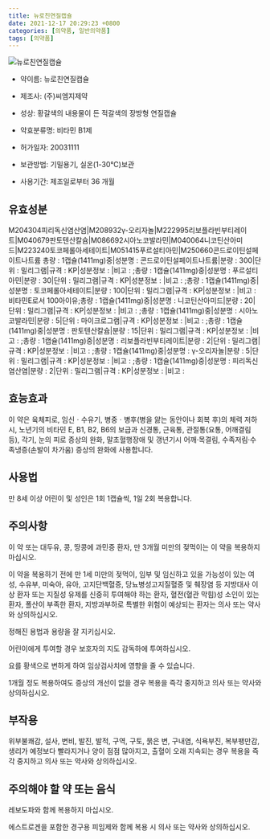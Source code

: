 ```yaml
---
title: 뉴로친연질캡슐
date: 2021-12-17 20:29:23 +0800
categories: [의약품, 일반의약품]
tags: [의약품]
---
```

![뉴로친연질캡슐](https://nedrug.mfds.go.kr/pbp/cmn/itemImageDownload/147428018612500085)

- 약이름: 뉴로친연질캡슐
- 제조사: (주)씨엠지제약
- 성상: 황갈색의 내용물이 든 적갈색의 장방형 연질캡슐

- 약효분류명: 비타민 B1제
- 허가일자: 20031111
- 보관방법: 기밀용기, 실온(1-30℃)보관
- 사용기간: 제조일로부터 36 개월
## 유효성분
M204304피리독신염산염|M208932γ-오리자놀|M222995리보플라빈부티레이트|M040679판토텐산칼슘|M086692시아노코발라민|M040064니코틴산아미드|M223240토코페롤아세테이트|M051415푸르설티아민|M250660콘드로이틴설페이트나트륨
총량 : 1캡슐(1411mg)중|성분명 : 콘드로이틴설페이트나트륨|분량 : 300|단위 : 밀리그램|규격 : KP|성분정보 : |비고 : ;총량 : 1캡슐(1411mg)중|성분명 : 푸르설티아민|분량 : 30|단위 : 밀리그램|규격 : KP|성분정보 : |비고 : ;총량 : 1캡슐(1411mg)중|성분명 : 토코페롤아세테이트|분량 : 100|단위 : 밀리그램|규격 : KP|성분정보 : |비고 : 비타민E로서 100아이유;총량 : 1캡슐(1411mg)중|성분명 : 니코틴산아미드|분량 : 20|단위 : 밀리그램|규격 : KP|성분정보 : |비고 : ;총량 : 1캡슐(1411mg)중|성분명 : 시아노코발라민|분량 : 5|단위 : 마이크로그램|규격 : KP|성분정보 : |비고 : ;총량 : 1캡슐(1411mg)중|성분명 : 판토텐산칼슘|분량 : 15|단위 : 밀리그램|규격 : KP|성분정보 : |비고 : ;총량 : 1캡슐(1411mg)중|성분명 : 리보플라빈부티레이트|분량 : 2|단위 : 밀리그램|규격 : KP|성분정보 : |비고 : ;총량 : 1캡슐(1411mg)중|성분명 : γ-오리자놀|분량 : 5|단위 : 밀리그램|규격 : KP|성분정보 : |비고 : ;총량 : 1캡슐(1411mg)중|성분명 : 피리독신염산염|분량 : 2|단위 : 밀리그램|규격 : KP|성분정보 : |비고 :
## 효능효과
이 약은 육체피로, 임신ㆍ수유기, 병중ㆍ병후(병을 앓는 동안이나 회복 후)의 체력 저하 시, 노년기의 비타민 E, B1, B2, B6의 보급과 신경통, 근육통, 관절통(요통, 어깨결림 등), 각기, 눈의 피로 증상의 완화, 말초혈행장애 및 갱년기시 어깨·목결림, 수족저림·수족냉증(손발이 차가움) 증상의 완화에 사용합니다.

## 사용법
만 8세 이상 어린이 및 성인은 1회 1캡슐씩, 1일 2회 복용합니다.

## 주의사항
이 약 또는 대두유, 콩, 땅콩에 과민증 환자, 만 3개월 미만의 젖먹이는 이 약을 복용하지 마십시오.

이 약을 복용하기 전에 만 1세 미만의 젖먹이, 임부 및 임신하고 있을 가능성이 있는 여성, 수유부, 미숙아, 유아, 고지단백혈증, 당뇨병성고지질혈증 및 췌장염 등 지방대사 이상 환자 또는 지질성 유제를 신중히 투여해야 하는 환자, 혈전(혈관 막힘)성 소인이 있는 환자, 폴산이 부족한 환자, 지방과부하로 특별한 위험이 예상되는 환자는 의사 또는 약사와 상의하십시오.

정해진 용법과 용량을 잘 지키십시오.

어린이에게 투여할 경우 보호자의 지도 감독하에 투여하십시오.

요를 황색으로 변하게 하여 임상검사치에 영향을 줄 수 있습니다.

1개월 정도 복용하여도 증상의 개선이 없을 경우 복용을 즉각 중지하고 의사 또는 약사와 상의하십시오.

## 부작용
위부불쾌감, 설사, 변비, 발진, 발적, 구역, 구토, 묽은 변, 구내염, 식욕부진, 복부팽만감, 생리가 예정보다 빨라지거나 양이 점점 많아지고, 출혈이 오래 지속되는 경우 복용을 즉각 중지하고 의사 또는 약사와 상의하십시오.

## 주의해야 할 약 또는 음식
레보도파와 함께 복용하지 마십시오.

에스트로겐을 포함한 경구용 피임제와 함께 복용 시 의사 또는 약사와 상의하십시오.

